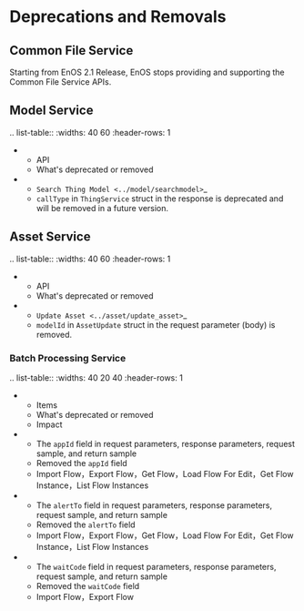 # Deprecations and Removals

## Common File Service

Starting from EnOS 2.1 Release, EnOS stops providing and supporting the Common File Service APIs.

## Model Service

.. list-table::
   :widths: 40 60
   :header-rows: 1

   * - API
     - What's deprecated or removed
   * - `Search Thing Model <../model/searchmodel>`_
     - ``callType`` in ``ThingService`` struct in the response is deprecated and will be removed in a future version.


## Asset Service

.. list-table::
   :widths: 40 60
   :header-rows: 1

   * - API
     - What's deprecated or removed
   * - `Update Asset <../asset/update_asset>`_
     - ``modelId`` in ``AssetUpdate`` struct in the request parameter (body) is removed.

### Batch Processing Service

.. list-table::
   :widths: 40 20 40
   :header-rows: 1

   * - Items
     - What's deprecated or removed
     - Impact
   * - The ``appId`` field in request parameters, response parameters, request sample, and return sample
     - Removed the ``appId`` field
     - Import Flow，Export Flow，Get Flow，Load Flow For Edit，Get Flow Instance，List Flow Instances
   * - The ``alertTo`` field in request parameters, response parameters, request sample, and return sample
     - Removed the ``alertTo`` field
     - Import Flow，Export Flow，Get Flow，Load Flow For Edit，Get Flow Instance，List Flow Instances
   * - The ``waitCode`` field in request parameters, response parameters, request sample, and return sample
     - Removed the ``waitCode`` field
     - Import Flow，Export Flow

<!--end-->
